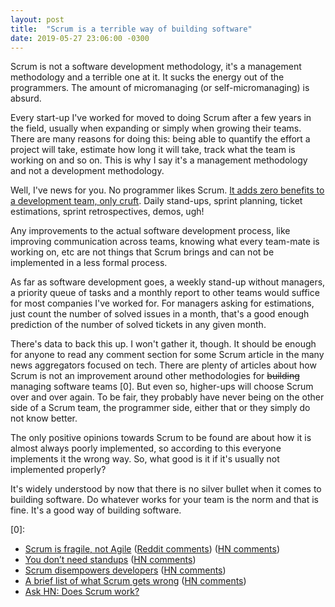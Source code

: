 ```yaml
---
layout: post
title:  "Scrum is a terrible way of building software"
date: 2019-05-27 23:06:00 -0300
---
```


Scrum is not a software development methodology, it's a management methodology and a terrible one at it. It sucks the energy out of the programmers. The amount of micromanaging (or self-micromanaging) is absurd.

Every start-up I've worked for moved to doing Scrum after a few years in the field, usually when expanding or simply when growing their teams. There are many reasons for doing this: being able to quantify the effort a project will take, estimate how long it will take, track what the team is working on and so on. This is why I say it's a management methodology and not a development methodology.

Well, I've news for you. No programmer likes Scrum. [It adds zero benefits to a development team, only cruft](https://medium.com/@jsonpify/you-dont-need-standup-9a74782517c1). Daily stand-ups, sprint planning, ticket estimations, sprint retrospectives, demos, ugh!

Any improvements to the actual software development process, like improving communication across teams, knowing what every team-mate is working on, etc are not things that Scrum brings and can not be implemented in a less formal process.

As far as software development goes, a weekly stand-up without managers, a priority queue of tasks and a monthly report to other teams would suffice for most companies I've worked for. For managers asking for estimations, just count the number of solved issues in a month, that's a good enough prediction of the number of solved tickets in any given month.

There's data to back this up. I won't gather it, though. It should be enough for anyone to read any comment section for some Scrum article in the many news aggregators focused on tech. There are plenty of articles about how Scrum is not an improvement around other methodologies for ~~building~~ managing software teams [0]. But even so, higher-ups will choose Scrum over and over again. To be fair, they probably have never being on the other side of a Scrum team, the programmer side, either that or they simply do not know better.

The only positive opinions towards Scrum to be found are about how it is almost always poorly implemented, so according to this everyone implements it the wrong way. So, what good is it if it's usually not implemented properly?

It's widely understood by now that there is no silver bullet when it comes to building software. Do whatever works for your team is the norm and that is fine. It's a good way of building software.

[0]:

* [Scrum is fragile, not Agile](http://www.dennisweyland.net/blog/?p=43) ([Reddit comments](https://www.reddit.com/r/programming/comments/btbnpn/scrum_is_fragile_not_agile/)) ([HN comments](https://news.ycombinator.com/item?id=20017854))
* [You don’t need standups](https://medium.com/@jsonpify/you-dont-need-standup-9a74782517c1) ([HN comments](https://news.ycombinator.com/item?id=17671464))
* [Scrum disempowers developers](https://www.lambdacambridge.com/blog/how-scrum-disempowers-developers-and-destroys-agile) ([HN comments](https://news.ycombinator.com/item?id=17186591))
* [A brief list of what Scrum gets wrong](https://medium.com/@ard_adam/why-scrum-is-the-wrong-way-to-build-software-99d8994409e5) ([HN comments](https://news.ycombinator.com/item?id=16892307))
* [Ask HN: Does Scrum work?](https://news.ycombinator.com/item?id=18985942)
